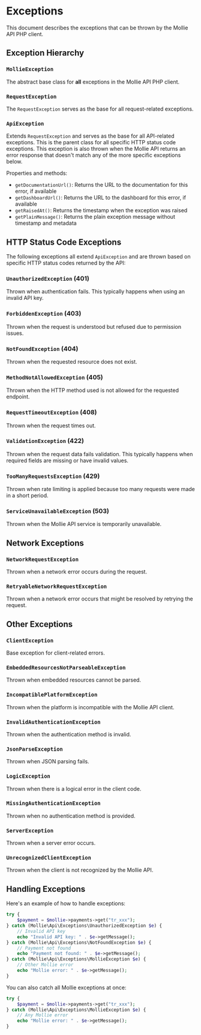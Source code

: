 # Exceptions

This document describes the exceptions that can be thrown by the Mollie API PHP client.

## Exception Hierarchy

### `MollieException`

The abstract base class for **all** exceptions in the Mollie API PHP client.

### `RequestException`

The `RequestException` serves as the base for all request-related exceptions.

### `ApiException`

Extends `RequestException` and serves as the base for all API-related exceptions. This is the parent class for all specific HTTP status code exceptions. This exception is also thrown when the Mollie API returns an error response that doesn't match any of the more specific exceptions below.

Properties and methods:
- `getDocumentationUrl()`: Returns the URL to the documentation for this error, if available
- `getDashboardUrl()`: Returns the URL to the dashboard for this error, if available
- `getRaisedAt()`: Returns the timestamp when the exception was raised
- `getPlainMessage()`: Returns the plain exception message without timestamp and metadata

## HTTP Status Code Exceptions

The following exceptions all extend `ApiException` and are thrown based on specific HTTP status codes returned by the API:

### `UnauthorizedException` (401)

Thrown when authentication fails. This typically happens when using an invalid API key.

### `ForbiddenException` (403)

Thrown when the request is understood but refused due to permission issues.

### `NotFoundException` (404)

Thrown when the requested resource does not exist.

### `MethodNotAllowedException` (405)

Thrown when the HTTP method used is not allowed for the requested endpoint.

### `RequestTimeoutException` (408)

Thrown when the request times out.

### `ValidationException` (422)

Thrown when the request data fails validation. This typically happens when required fields are missing or have invalid values.

### `TooManyRequestsException` (429)

Thrown when rate limiting is applied because too many requests were made in a short period.

### `ServiceUnavailableException` (503)

Thrown when the Mollie API service is temporarily unavailable.

## Network Exceptions

### `NetworkRequestException`

Thrown when a network error occurs during the request.

### `RetryableNetworkRequestException`

Thrown when a network error occurs that might be resolved by retrying the request.

## Other Exceptions

### `ClientException`

Base exception for client-related errors.

### `EmbeddedResourcesNotParseableException`

Thrown when embedded resources cannot be parsed.

### `IncompatiblePlatformException`

Thrown when the platform is incompatible with the Mollie API client.

### `InvalidAuthenticationException`

Thrown when the authentication method is invalid.

### `JsonParseException`

Thrown when JSON parsing fails.

### `LogicException`

Thrown when there is a logical error in the client code.

### `MissingAuthenticationException`

Thrown when no authentication method is provided.

### `ServerException`

Thrown when a server error occurs.

### `UnrecognizedClientException`

Thrown when the client is not recognized by the Mollie API.

## Handling Exceptions

Here's an example of how to handle exceptions:

```php
try {
    $payment = $mollie->payments->get("tr_xxx");
} catch (Mollie\Api\Exceptions\UnauthorizedException $e) {
    // Invalid API key
    echo "Invalid API key: " . $e->getMessage();
} catch (Mollie\Api\Exceptions\NotFoundException $e) {
    // Payment not found
    echo "Payment not found: " . $e->getMessage();
} catch (Mollie\Api\Exceptions\MollieException $e) {
    // Other Mollie error
    echo "Mollie error: " . $e->getMessage();
}
```

You can also catch all Mollie exceptions at once:

```php
try {
    $payment = $mollie->payments->get("tr_xxx");
} catch (Mollie\Api\Exceptions\MollieException $e) {
    // Any Mollie error
    echo "Mollie error: " . $e->getMessage();
}
```
